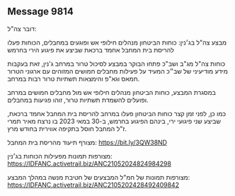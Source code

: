 ## Message 9814

דובר צה"ל:

מבצע צה"ל בג׳נין: כוחות הביטחון מנהלים חילופי אש ופוגעים במחבלים, הכוחות פעלו להריסת בית המחבל אחמד ברכאת שביצע את פיגוע הירי בחרמש

כוחות צה"ל מג"ב ושב"כ פתחו הבוקר במבצע לסיכול טרור במרחב ג'נין, זאת בעקבות מידע מודיעיני של שב״כ המעיד על פעילות מחבלים חמושים המזוהים עם ארגוני הטרור חמאס וגא"פ והימצאות תשתיות טרור רבות במרחב.

במסגרת המבצע, כוחות הביטחון מנהלים חילופי אש מול מחבלים חמושים במרחב ופועלים להשמדת תשתיות טרור, זוהו פגיעות במחבלים.

כמו כן, לפני זמן קצר כוחות הביטחון פעלו במרחב להריסת בית המחבל אחמד ברכאת, שביצע שני פיגועי ירי, בינהם הפיגוע בחרמש, ב-30 במאי 2023 בו נרצח מאיר תמרי ז"ל המחבל חוסל בתקיפה אווירית בחודש מרץ.

מצורף תיעוד מהריסת בית המחבל: https://bit.ly/3QW38ND

מצורפות תמונות מפעילות הכוחות בג׳נין: https://IDFANC.activetrail.biz/ANC21052024824984298

מצורפות תמונות של חמ"ל המבצעים של חטיבת מנשה במהלך המבצע: https://IDFANC.activetrail.biz/ANC2105202428492409842

